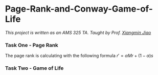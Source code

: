 # Page-Rank-and-Conway-Game-of-Life

*This project is written as an AMS 325 TA. Taught by Prof. [Xiangmin Jiao](https://www.ams.sunysb.edu/~jiao/)*

### Task One - Page Rank

The page rank is calculating with the following formula $r' = \alpha M r + (1 - \alpha) s$ 

### Task Two - Game of Life